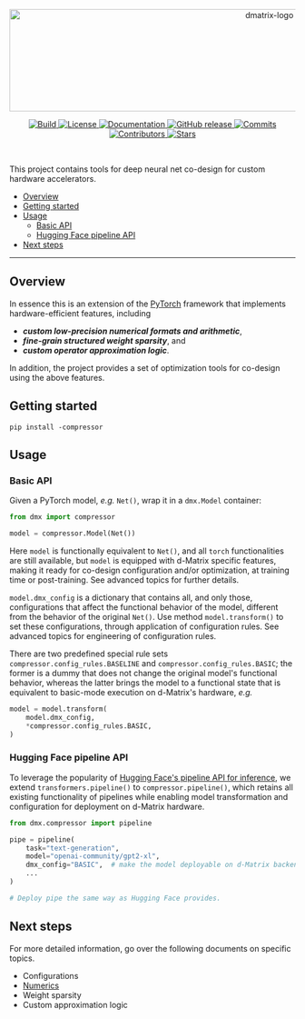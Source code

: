 <p align="center">
  <picture>
    <source media="(prefers-color-scheme: dark)" srcset="https://github.com/d-matrix-ai/mltools/assets/139168891/e406e98a-51d7-48a4-a283-653be71900e6">
    <source media="(prefers-color-scheme: light)" srcset="https://github.com/d-matrix-ai/mltools/assets/139168891/70f0aa39-139d-4f2e-932d-6c3fa1ee2926">
    <img alt="dmatrix-logo" src="https://github.com/d-matrix-ai/mltools/assets/139168891/e406e98a-51d7-48a4-a283-653be71900e6" width="900" height="180" style="max-width: 100%;"> 
  </picture>
</p>

<p align="center">
    <a href="https://github.com/d-matrix-ai/dmx-mltools/actions/workflows/python-app.yml">
        <img alt="Build" src="https://img.shields.io/github/actions/workflow/status/d-matrix-ai/dmx-mltools/python-app.yml">
    </a>
    <a href="https://github.com/d-matrix-ai/dmx-mltools/blob/main/LICENSE">
        <img alt="License" src="https://img.shields.io/github/license/d-matrix-ai/dmx-mltools">
    </a>
    <a href="https://dmx-mltools.readthedocs.io/en/latest/">
        <img alt="Documentation" src="https://readthedocs.org/projects/dmx-mltools/badge/?version=latest">
    </a>
    <a href="https://github.com/d-matrix-ai/dmx-mltools/releases">
        <img alt="GitHub release" src="https://img.shields.io/github/v/release/d-matrix-ai/dmx-mltools">
    </a>
    <a href="https://github.com/d-matrix-ai/dmx-mltools/commits/main">
        <img alt="Commits" src="https://img.shields.io/github/last-commit/d-matrix-ai/dmx-mltools/main">
    </a>
    <a href="https://github.com/d-matrix-ai/dmx-mltools/graphs/contributors">
        <img alt="Contributors" src="https://img.shields.io/github/contributors-anon/d-matrix-ai/dmx-mltools">
    </a>
    <a href="https://github.com/d-matrix-ai/dmx-mltools">
        <img alt="Stars" src="https://img.shields.io/github/stars/d-matrix-ai/dmx-mltools">
    </a>
</p>
<br/>

This project contains tools for deep neural net co-design for custom hardware accelerators.  

  - [Overview](#overview)
  - [Getting started](#getting-started)
  - [Usage](#usage)
    - [Basic API](basic-api)
    - [Hugging Face pipeline API](hugging-face-pipeline-api)
  - [Next steps](#next-steps)

---

## Overview

In essence this is an extension of the [PyTorch](https://pytorch.org/) framework that implements hardware-efficient features, including 
- ***custom low-precision numerical formats and arithmetic***, 
- ***fine-grain structured weight sparsity***, and 
- ***custom operator approximation logic***.

In addition, the project provides a set of optimization tools for co-design using the above features.  


## Getting started

`pip install -compressor`


## Usage

### Basic API

Given a PyTorch model, _e.g._ `Net()`, wrap it in a `dmx.Model` container: 

```python
from dmx import compressor

model = compressor.Model(Net())
```

Here `model` is functionally equivalent to `Net()`, and all `torch` functionalities are still available, but `model` is equipped with d-Matrix specific features, making it ready for co-design configuration and/or optimization, at training time or post-training. 
See advanced topics for further details. 

`model.dmx_config` is a dictionary that contains all, and only those, configurations that affect the functional behavior of the model, different from the behavior of the original `Net()`. 
Use method `model.transform()` to set these configurations, through application of configuration rules. 
See advanced topics for engineering of configuration rules.  

There are two predefined special rule sets `compressor.config_rules.BASELINE` and `compressor.config_rules.BASIC`; the former is a dummy that does not change the original model's functional behavior, whereas the latter brings the model to a functional state that is equivalent to basic-mode execution on d-Matrix's hardware, _e.g._ 

```python
model = model.transform(
    model.dmx_config,
    *compressor.config_rules.BASIC,
)
```

### Hugging Face pipeline API

To leverage the popularity of [Hugging Face's pipeline API for inference](https://huggingface.co/docs/transformers/en/pipeline_tutorial), we extend `transformers.pipeline()` to `compressor.pipeline()`, which retains all existing functionality of pipelines while enabling model transformation and configuration for deployment on d-Matrix hardware.  

```python
from dmx.compressor import pipeline

pipe = pipeline(
    task="text-generation",
    model="openai-community/gpt2-xl",
    dmx_config="BASIC",  # make the model deployable on d-Matrix backend
    ...
)

# Deploy pipe the same way as Hugging Face provides.
```


## Next steps

For more detailed information, go over the following documents on specific topics.

- Configurations
- [Numerics](docs/numerics.rst)
- Weight sparsity
- Custom approximation logic


